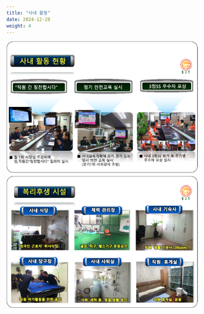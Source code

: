 ```yaml
---
title: "사내 활동"
date: 2024-12-28
weight: 4
---
```


![Company Introduction](/images/contact/in_house_6.png)
![Company Introduction](/images/contact/in_house_4.png)


